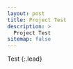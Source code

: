 ```yaml
---
layout: post
title: Project Test 
description: >
  Project Test
sitemap: false
---
```


Test
{:.lead}